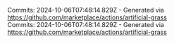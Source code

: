 Commits: 2024-10-06T07:48:14.829Z - Generated via https://github.com/marketplace/actions/artificial-grass
<br>
Commits: 2024-10-06T07:48:14.829Z - Generated via https://github.com/marketplace/actions/artificial-grass
<br>

